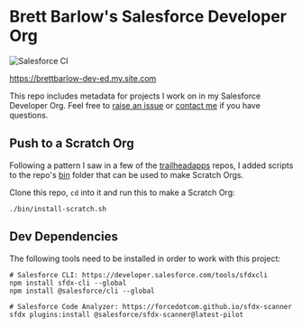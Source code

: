 # Brett Barlow's Salesforce Developer Org

![Salesforce CI](https://github.com/thebrettbarlow/brettbarlow-dev-ed/actions/workflows/salesforce.yml/badge.svg)

https://brettbarlow-dev-ed.my.site.com

This repo includes metadata for projects I work on in my Salesforce Developer Org. Feel free to [raise an issue](https://github.com/thebrettbarlow/brettbarlow-dev-ed/issues) or [contact me](https://brettbarlow-dev-ed.my.site.com/contact) if you have questions.

## Push to a Scratch Org

Following a pattern I saw in a few of the [trailheadapps](https://github.com/trailheadapps) repos, I added scripts to the repo's [bin](https://github.com/thebrettbarlow/brettbarlow-dev-ed/tree/main/bin) folder that can be used to make Scratch Orgs.

Clone this repo, `cd` into it and run this to make a Scratch Org:

```shell
./bin/install-scratch.sh
```

## Dev Dependencies

The following tools need to be installed in order to work with this project:

```
# Salesforce CLI: https://developer.salesforce.com/tools/sfdxcli
npm install sfdx-cli --global
npm install @salesforce/cli --global

# Salesforce Code Analyzer: https://forcedotcom.github.io/sfdx-scanner
sfdx plugins:install @salesforce/sfdx-scanner@latest-pilot
```
